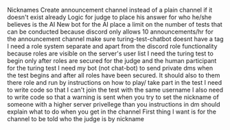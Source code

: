 Nicknames
Create announcement channel instead of a plain channel if it doesn't exist already
Logic for judge to place his answer for who he/she believes is the AI
New bot for the AI
place a limit on the number of tests that can be conducted because discord only allows 10 announcements/hr for the announcement channel
make sure turing-test-chatbot doesnt have a tag
I need a role system separate and apart from the discord role functionality because roles are visible on the server's user list
I need the turing test to begin only after roles are secured for the judge and the human participant for the turing test
I need my bot (not chat-bot) to send private dms when the test begins and after all roles have been secured. It should also to them there role and run by instructions on how to play/ take part in the test
I need to write code so that I can't join the test with the same username
I also need to write code so that a warning is sent when you try to set the nickname of someone with a higher server privellege than you
instructions in dm should explain what to do when you get in the channel
First thing I want is for the channel to be told who the judge is by nickname
